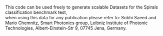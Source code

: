 This code can be used freely to generate scalable Datasets for the Spirals classification benchmark test,  
when using this data for any publication please refer to: Sobhi Saeed and Mario Chemnitz, Smart Photonics group, Leibniz Institute of Photonic Technologies, Albert-Einstein-Str 9, 07745 Jena, Germany. 

